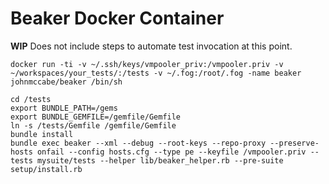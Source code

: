 # Beaker Docker Container

**WIP** Does not include steps to automate test invocation at this point.

```
docker run -ti -v ~/.ssh/keys/vmpooler_priv:/vmpooler.priv -v ~/workspaces/your_tests/:/tests -v ~/.fog:/root/.fog -name beaker johnmccabe/beaker /bin/sh

cd /tests
export BUNDLE_PATH=/gems
export BUNDLE_GEMFILE=/gemfile/Gemfile
ln -s /tests/Gemfile /gemfile/Gemfile
bundle install
bundle exec beaker --xml --debug --root-keys --repo-proxy --preserve-hosts onfail --config hosts.cfg --type pe --keyfile /vmpooler.priv --tests mysuite/tests --helper lib/beaker_helper.rb --pre-suite setup/install.rb
```
